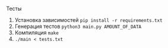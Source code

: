 Тесты
1. Установка зависимостей `pip install -r requirements.txt`
2. Генерация тестов `python3 main.py AMOUNT_OF_DATA`
3. Компиляция `make`
4. `./main < tests.txt`